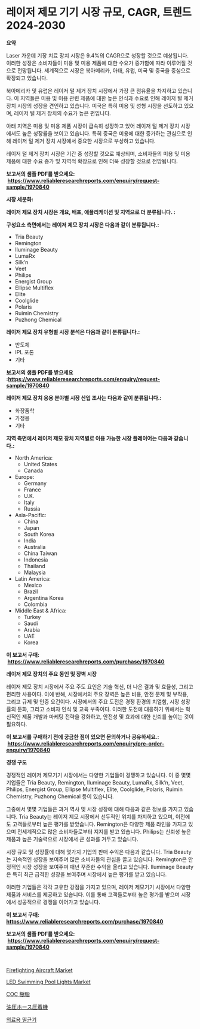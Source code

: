 <p><h1>레이저 제모 기기 시장 규모, CAGR, 트렌드 2024-2030</h1></p><p><strong>요약</strong></p>
<p><p>Laser 가운데 기장 치료 장치 시장은 9.4%의 CAGR으로 성장할 것으로 예상됩니다. 이러한 성장은 소비자들이 미용 및 미용 제품에 대한 수요가 증가함에 따라 이루어질 것으로 전망됩니다. 세계적으로 시장은 북아메리카, 아태, 유럽, 미국 및 중국을 중심으로 확장되고 있습니다.</p><p>북아메리카 및 유럽은 레이저 털 제거 장치 시장에서 가장 큰 점유율을 차지하고 있습니다. 이 지역들은 미용 및 미용 관련 제품에 대한 높은 인식과 수요로 인해 레이저 털 제거 장치 시장의 성장을 견인하고 있습니다. 미국은 특히 미용 및 성형 시장을 선도하고 있으며, 레이저 털 제거 장치의 수요가 높은 편입니다.</p><p>아태 지역은 미용 및 미용 제품 시장이 급속히 성장하고 있어 레이저 털 제거 장치 시장에서도 높은 성장률을 보이고 있습니다. 특히 중국은 미용에 대한 증가하는 관심으로 인해 레이저 털 제거 장치 시장에서 중요한 시장으로 부상하고 있습니다.</p><p>레이저 털 제거 장치 시장은 기간 중 성장할 것으로 예상되며, 소비자들의 미용 및 미용 제품에 대한 수요 증가 및 지역적 확장으로 인해 더욱 성장할 것으로 전망됩니다.</p></p>
<p><strong>보고서의 샘플 PDF를 받으세요: &nbsp;<a href="https://www.reliableresearchreports.com/enquiry/request-sample/1970840">https://www.reliableresearchreports.com/enquiry/request-sample/1970840</a></strong></p>
<p><strong>시장 세분화:</strong></p>
<p><strong> 레이저 제모 장치 시장은 개요, 배포, 애플리케이션 및 지역으로 더 분류됩니다. :</strong></p>
<p><strong>구성요소 측면에서는 레이저 제모 장치 시장은 다음과 같이 분류됩니다.:</strong></p>
<p><ul><li>Tria Beauty</li><li>Remington</li><li>Iluminage Beauty</li><li>LumaRx</li><li>Silk’n</li><li>Veet</li><li>Philips</li><li>Energist Group</li><li>Ellipse Multiflex</li><li>Elite</li><li>Coolglide</li><li>Polaris</li><li>Ruimin Chemistry</li><li>Puzhong Chemical</li></ul></p>
<p><strong> 레이저 제모 장치 유형별 시장 분석은 다음과 같이 분류됩니다.:</strong></p>
<p><ul><li>반도체</li><li>IPL 포톤</li><li>기타</li></ul></p>
<p><strong>보고서의 샘플 PDF를 받으세요 :<a href="https://www.reliableresearchreports.com/enquiry/request-sample/1970840">https://www.reliableresearchreports.com/enquiry/request-sample/1970840</a></strong></p>
<p><strong> 레이저 제모 장치 응용 분야별 시장 산업 조사는 다음과 같이 분류됩니다.:</strong></p>
<p><ul><li>화장품학</li><li>가정용</li><li>기타</li></ul></p>
<p><strong>지역 측면에서 레이저 제모 장치 지역별로 이용 가능한 시장 플레이어는 다음과 같습니다.:</strong></p>
<p><ul>
    <li>
        North America:
        <ul>
            <li>United States</li>
            <li>Canada</li>
        </ul>
    </li>
    <li>
        Europe:
        <ul>
            <li>Germany</li>
            <li>France</li>
            <li>U.K.</li>
            <li>Italy</li>
            <li>Russia</li>
        </ul>
    </li>
    <li>
        Asia-Pacific:
        <ul>
            <li>China</li>
            <li>Japan</li>
            <li>South Korea</li>
            <li>India</li>
            <li>Australia</li>
            <li>China Taiwan</li>
            <li>Indonesia</li>
            <li>Thailand</li>
            <li>Malaysia</li>
        </ul>
    </li>
    <li>
        Latin America:
        <ul>
            <li>Mexico</li>
            <li>Brazil</li>
            <li>Argentina Korea</li>
            <li>Colombia</li>
        </ul>
    </li>
    <li>
        Middle East & Africa:
        <ul>
            <li>Turkey</li>
            <li>Saudi</li>
            <li>Arabia</li>
            <li>UAE</li>
            <li>Korea</li>
        </ul>
    </li>
    </ul></p>
<p><strong>이 보고서 구매: &nbsp;<a href="https://www.reliableresearchreports.com/purchase/1970840">https://www.reliableresearchreports.com/purchase/1970840</a></strong></p>
<p><strong>레이저 제모 장치의 주요 동인 및 장벽 시장</strong></p>
<p><p>레이저 제모 장치 시장에서 주요 주도 요인은 기술 혁신, 더 나은 결과 및 효율성, 그리고 편리한 사용이다. 이에 반해, 시장에서의 주요 장벽은 높은 비용, 안전 문제 및 부작용, 그리고 규제 및 인증 요건이다. 시장에서의 주요 도전은 경쟁 환경의 치열함, 시장 성장률의 둔화, 그리고 소비자 인식 및 교육 부족이다. 이러한 도전에 대응하기 위해서는 혁신적인 제품 개발과 마케팅 전략을 강화하고, 안전성 및 효과에 대한 신뢰를 높이는 것이 필요하다.</p></p>
<p><strong>이 보고서를 구매하기 전에 궁금한 점이 있으면 문의하거나 공유하세요.: &nbsp;<a href="https://www.reliableresearchreports.com/enquiry/pre-order-enquiry/1970840">https://www.reliableresearchreports.com/enquiry/pre-order-enquiry/1970840</a></strong></p>
<p><strong>경쟁 구도</strong></p>
<p><p>경쟁적인 레이저 제모기기 시장에서는 다양한 기업들이 경쟁하고 있습니다. 이 중 몇몇 기업들은 Tria Beauty, Remington, Iluminage Beauty, LumaRx, Silk’n, Veet, Philips, Energist Group, Ellipse Multiflex, Elite, Coolglide, Polaris, Ruimin Chemistry, Puzhong Chemical 등이 있습니다.</p><p>그중에서 몇몇 기업들은 과거 역사 및 시장 성장에 대해 다음과 같은 정보를 가지고 있습니다. Tria Beauty는 레이저 제모 시장에서 선두적인 위치를 차지하고 있으며, 이전에도 고객들로부터 높은 평가를 받았습니다. Remington은 다양한 제품 라인을 가지고 있으며 전세계적으로 많은 소비자들로부터 지지를 받고 있습니다. Philips는 신뢰성 높은 제품과 높은 기술력으로 시장에서 큰 성과를 거두고 있습니다.</p><p>시장 규모 및 성장률에 대해 몇가지 기업의 판매 수익은 다음과 같습니다. Tria Beauty는 지속적인 성장을 보여주며 많은 소비자들의 관심을 끌고 있습니다. Remington은 안정적인 시장 성장을 보여주며 매년 꾸준한 수익을 올리고 있습니다. Iluminage Beauty은 특히 최근 급격한 성장을 보여주며 시장에서 높은 평가를 받고 있습니다.</p><p>이러한 기업들은 각각 고유한 강점을 가지고 있으며, 레이저 제모기기 시장에서 다양한 제품과 서비스를 제공하고 있습니다. 이를 통해 고객들로부터 높은 평가를 받으며 시장에서 성공적으로 경쟁을 이어가고 있습니다.</p></p>
<p><strong>이 보고서 구매: &nbsp; <a href="https://www.reliableresearchreports.com/purchase/1970840">https://www.reliableresearchreports.com/purchase/1970840</a></strong></p>
<p><strong>보고서의 샘플 PDF를 받으세요: &nbsp;<a href="https://www.reliableresearchreports.com/enquiry/request-sample/1970840">https://www.reliableresearchreports.com/enquiry/request-sample/1970840</a></strong><strong></strong></p>
<p>&nbsp;</p>
<p><p><a href="https://issuu.com/reportprime-2/docs/firefighting-aircraft-market-size-2030.pptx">Firefighting Aircraft Market</a></p><p><a href="https://github.com/abdelrhmankishk22/Market-Research-Report-List-3/blob/main/led-swimming-pool-lights-market.md">LED Swimming Pool Lights Market</a></p><p><a href="https://github.com/lrlmopnhwd79300/Market-Research-Report-List-1/blob/main/715455812132.md">COC 樹脂</a></p><p><a href="https://github.com/EstelWisozk1/Market-Research-Report-List-1/blob/main/480557412133.md">油圧ホース圧着機</a></p><p><a href="https://github.com/GabrielBlanda5656/Market-Research-Report-List-1/blob/main/396925711397.md">의료용 멸균기</a></p></p>